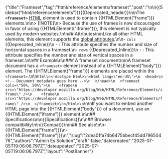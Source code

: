 {"title":"Frameset","tag":"html/reference/elements/frameset","post":"\n\n{{Sidebar(\"html/reference/elements\")}}{{Deprecated_header}}\n\nThe **`<frameset>`** [HTML](/blog/Web/HTML) element is used to contain {{HTMLElement(\"frame\")}} elements.\n\n> [!NOTE]\n> Because the use of frames is now discouraged in favor of using {{HTMLElement(\"iframe\")}}, this element is not typically used by modern websites.\n\n## Attributes\n\nLike all other HTML elements, this element supports the [global attributes](/blog/Web/HTML/Reference/Global_attributes).\n\n- `cols` {{Deprecated_Inline}}\n  - : This attribute specifies the number and size of horizontal spaces in a frameset.\n- `rows` {{Deprecated_Inline}}\n  - : This attribute specifies the number and size of vertical spaces in a frameset.\n\n## Example\n\n### A frameset document\n\nA frameset document has a `<frameset>` element instead of a {{HTMLElement(\"body\")}} element. The {{HTMLElement(\"frame\")}} elements are placed within the `<frameset>`.\n\n```html\n<!doctype html>\n<html lang=\"en-US\">\n  <head>\n    <!-- Document metadata goes here -->\n  </head>\n  <frameset cols=\"50%, 50%\">\n    <frame\n      src=\"https://developer.mozilla.org/blog/Web/HTML/Reference/Elements/iframe\" />\n    <frame\n      src=\"https://developer.mozilla.org/blog/Web/HTML/Reference/Elements/frame\" />\n  </frameset>\n</html>\n```\n\nIf you want to embed another HTML page into the {{HTMLElement(\"body\")}} of a document, use an {{HTMLElement(\"iframe\")}} element.\n\n## Specifications\n\n{{Specifications}}\n\n## Browser compatibility\n\n{{Compat}}\n\n## See also\n\n- {{HTMLElement(\"frame\")}}\n- {{HTMLElement(\"iframe\")}}\n","slug":"2dea01fa74b6475bbecf45dd79650476","authors":"Admin Es Solution","draft":false,"datecreated":"2025-07-05T19:06:06.797Z","dateupdated":"2025-07-05T19:06:06.797Z","layout":"PostBanner"}